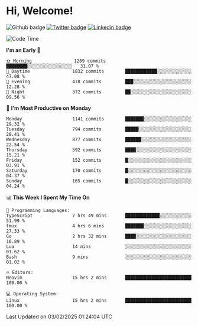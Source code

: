   # Hi, Welcome!
  ![Github badge](https://img.shields.io/github/followers/kraken-afk.svg?style=social&label=Follow&maxAge=2592000)
  [![Twitter badge](https://img.shields.io/badge/-Twitter-00acee?style=flat-square&logo=Twitter&logoColor=white)](https://twitter.com/trshppl)
  [![Linkedin badge](https://img.shields.io/badge/LinkedIn-0077B5?style=flat-square&logo=linkedin&logoColor=white)](https://www.linkedin.com/in/noveanrer)
<!--START_SECTION:waka-->
![Code Time](http://img.shields.io/badge/Code%20Time-723%20hrs%2029%20mins-blue)

**I'm an Early 🐤** 

```text
🌞 Morning                1209 commits        ████████░░░░░░░░░░░░░░░░░   31.07 % 
🌆 Daytime                1832 commits        ████████████░░░░░░░░░░░░░   47.08 % 
🌃 Evening                478 commits         ███░░░░░░░░░░░░░░░░░░░░░░   12.28 % 
🌙 Night                  372 commits         ██░░░░░░░░░░░░░░░░░░░░░░░   09.56 % 
```
📅 **I'm Most Productive on Monday** 

```text
Monday                   1141 commits        ███████░░░░░░░░░░░░░░░░░░   29.32 % 
Tuesday                  794 commits         █████░░░░░░░░░░░░░░░░░░░░   20.41 % 
Wednesday                877 commits         ██████░░░░░░░░░░░░░░░░░░░   22.54 % 
Thursday                 592 commits         ████░░░░░░░░░░░░░░░░░░░░░   15.21 % 
Friday                   152 commits         █░░░░░░░░░░░░░░░░░░░░░░░░   03.91 % 
Saturday                 170 commits         █░░░░░░░░░░░░░░░░░░░░░░░░   04.37 % 
Sunday                   165 commits         █░░░░░░░░░░░░░░░░░░░░░░░░   04.24 % 
```


📊 **This Week I Spent My Time On** 

```text
💬 Programming Languages: 
TypeScript               7 hrs 49 mins       █████████████░░░░░░░░░░░░   51.99 % 
tmux                     4 hrs 6 mins        ███████░░░░░░░░░░░░░░░░░░   27.33 % 
Go                       2 hrs 32 mins       ████░░░░░░░░░░░░░░░░░░░░░   16.89 % 
Lua                      14 mins             ░░░░░░░░░░░░░░░░░░░░░░░░░   01.62 % 
Bash                     9 mins              ░░░░░░░░░░░░░░░░░░░░░░░░░   01.02 % 

🔥 Editors: 
Neovim                   15 hrs 2 mins       █████████████████████████   100.00 % 

💻 Operating System: 
Linux                    15 hrs 2 mins       █████████████████████████   100.00 % 
```


 Last Updated on 03/02/2025 01:24:04 UTC
<!--END_SECTION:waka-->